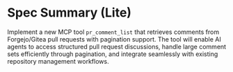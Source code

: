 # Spec Summary (Lite)

Implement a new MCP tool `pr_comment_list` that retrieves comments from Forgejo/Gitea pull requests with pagination support. The tool will enable AI agents to access structured pull request discussions, handle large comment sets efficiently through pagination, and integrate seamlessly with existing repository management workflows.